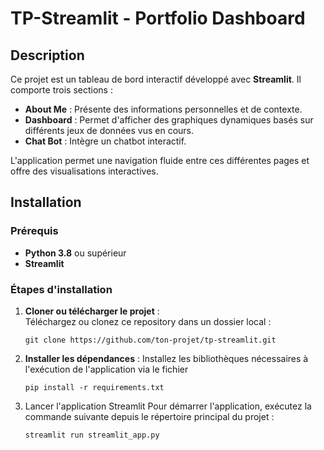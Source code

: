 # TP-Streamlit - Portfolio Dashboard

## Description

Ce projet est un tableau de bord interactif développé avec **Streamlit**. Il comporte trois sections :
- **About Me** : Présente des informations personnelles et de contexte.
- **Dashboard** : Permet d'afficher des graphiques dynamiques basés sur différents jeux de données vus en cours.
- **Chat Bot** : Intègre un chatbot interactif.

L'application permet une navigation fluide entre ces différentes pages et offre des visualisations interactives.

## Installation

### Prérequis

- **Python 3.8** ou supérieur
- **Streamlit**

### Étapes d'installation

1. **Cloner ou télécharger le projet** :  
   Téléchargez ou clonez ce repository dans un dossier local :

   `git clone https://github.com/ton-projet/tp-streamlit.git`

2. **Installer les dépendances** :
    Installez les bibliothèques nécessaires à l'exécution de l'application via le fichier

   `pip install -r requirements.txt`

3. Lancer l'application Streamlit
   Pour démarrer l'application, exécutez la commande suivante depuis le répertoire principal du projet :

	`streamlit run streamlit_app.py`




